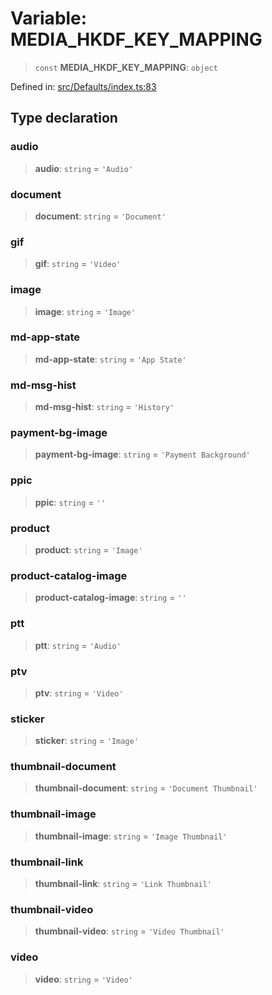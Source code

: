 # Variable: MEDIA\_HKDF\_KEY\_MAPPING

> `const` **MEDIA\_HKDF\_KEY\_MAPPING**: `object`

Defined in: [src/Defaults/index.ts:83](https://github.com/Fokusdotid/Baileys/blob/f4c7971f59af0b012f8de667e7a21ae12f7bbf19/src/Defaults/index.ts#L83)

## Type declaration

### audio

> **audio**: `string` = `'Audio'`

### document

> **document**: `string` = `'Document'`

### gif

> **gif**: `string` = `'Video'`

### image

> **image**: `string` = `'Image'`

### md-app-state

> **md-app-state**: `string` = `'App State'`

### md-msg-hist

> **md-msg-hist**: `string` = `'History'`

### payment-bg-image

> **payment-bg-image**: `string` = `'Payment Background'`

### ppic

> **ppic**: `string` = `''`

### product

> **product**: `string` = `'Image'`

### product-catalog-image

> **product-catalog-image**: `string` = `''`

### ptt

> **ptt**: `string` = `'Audio'`

### ptv

> **ptv**: `string` = `'Video'`

### sticker

> **sticker**: `string` = `'Image'`

### thumbnail-document

> **thumbnail-document**: `string` = `'Document Thumbnail'`

### thumbnail-image

> **thumbnail-image**: `string` = `'Image Thumbnail'`

### thumbnail-link

> **thumbnail-link**: `string` = `'Link Thumbnail'`

### thumbnail-video

> **thumbnail-video**: `string` = `'Video Thumbnail'`

### video

> **video**: `string` = `'Video'`
